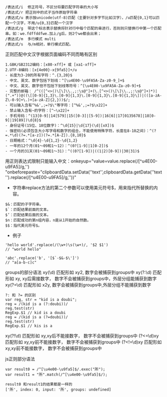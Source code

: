 ```
/表达式/i  修正符号，不区分将要匹配字符串的大小写
/表达式/r 把正则中的式子当作原始字符串
/表达式/u 表示按unicode(utf-8)匹配（主要针对多字节比如汉字），/u匹配{0,1}可以匹配一个汉字，不用/u{0,3}匹配一个汉字
/表达式/g  带这个标志表示替换将针对行中每个匹配的串进行，否则则只替换行中第一个匹配串。如：we.fdffddfwe.加上/g后，则2个we都会出来；
/表达式/m  多行模式 multi
/表达式/s  与/m相对，单行模式匹配。
```
正则匹配中文汉字根据页面编码不同而略有区别 
```
1.GBK/GB2312编码：[x80-xff]+ 或 [xa1-xff]+ 
2.UTF-8编码：[x{4e00}-x{9fa5}]+/u
- 长度为3-20的所有字符：^.{3,20}$
- 中文、英文、数字包括下划线：^[\u4E00-\u9FA5A-Za-z0-9_]+$
- 中文、英文、数字但不包括下划线等符号：^[\u4E00-\u9FA5A-Za-z0-9]+$
- 完整的邮箱： /^(([^<>()\[\]\\.,;:\s@"]+(\.[^<>()\[\]\\.,;:\s@"]+)*)|(".+"))@((\[[0-9]{1,3}\.[0-9]{1,3}\.[0-9]{1,3}\.[0-9]{1,3}\])|(([a-zA-Z\-0-9]+\.)+[a-zA-Z]{2,}))$/;
- 可以输入含有^%&',;=?$\"等字符：[^%&',;=?$\x22]+
- 禁止输入含有~的字符：[^~\x22]+
- 手机号码：^(13[0-9]|14[579]|15([0-3]|[5-9])|16[6]|17[0135678]|18[0-9]|19[89])\d{8}$
- 身份证号(15位、18位数字)：^\d{15}|\d{17}(\d|[xX])$
- 强密码(必须包含大小写字母和数字的组合，不能使用特殊字符，长度在8-10之间)：^(?=.*\d)(?=.*[a-z])(?=.*[A-Z]).{8,10}$
- 日期格式：^\d{4}-\d{1,2}-\d{1,2}
- 一年的12个月(01～09和1～12)：^(0?[1-9]|1[0-2])$
- 一个月的31天(01～09和1～31)：^((0?[1-9])|((1|2)[0-9])|30|31)$
```


用正则表达式限制只能输入中文：onkeyup="value=value.replace(/[^u4E00-u9FA5]/g,'') "onbeforepaste="clipboardData.setData(''text'',clipboardData.getData(''text'').replace(/[^u4E00-u9FA5]/g,''))" 


- 字符串replace方法的第二个参数可以使用美元符号$，用来指代所替换的内容。
```
$&：匹配的子字符串。
$`：匹配结果前面的文本。
$’：匹配结果后面的文本。
$n：匹配成功的第n组内容，n是从1开始的自然数。
$$：指代美元符号$。
```
- 例子
```
'hello world'.replace(/(\w+)\s(\w+)/, '$2 $1')
// "world hello"

'abc'.replace('b', '[$`-$&-$\']')
// "a[a-b-c]c"
```

groups的部分语法
xy(\d)   匹配形如 xy2, 数字会被捕获到groups中
xy(?:\d)   匹配形如 xy, xy后需接数字， 数字不会被捕获到groups中，外层分组能捕获到数字
xy(?=\d)   匹配形如 x2y, 数字会被捕获到groups中,外层分组不能捕获到数字
```
?: 和 ?= 的区别
var reg, str = "kid is a doubi";
reg = /(kid is a (?:doubi))/
reg.test(str)
RegExp.$1 // kid is a doubi
reg = /(kid is a (?=doubi))/
reg.test(str)
RegExp.$1 // kis is a
```
xy(?!\d)   匹配形如 xy,xy后不能接数字， 数字不会被捕获到groups中
(?<=\d)xy   匹配形如 xy,xy前不能接数字， 数字不会被捕获到groups中
(?<!=\d)xy   匹配形如 xy,xy前不能接数字， 数字不会被捕获到groups中



js正则部分语法
```
var result0 = /^[\u4e00-\u9fa5]$/.exec("所");
var result1 = "所".match(/^[\u4e00-\u9fa5]$/);

result0 和result1的结果都是一样的
['所', index: 0, input: '所', groups: undefined]
```
